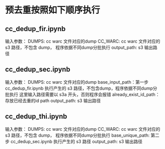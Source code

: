 # 预去重按照如下顺序执行

## cc_dedup_fir.ipynb

输入参数：
DUMPS: cc warc 文件对应的dump
CC_WARC: cc warc 文件对应的 s3 路径，不包含 dump， 程序依据不同dump分批执行
output_path: s3 输出路径

## cc_dedup_sec.ipynb

输入参数：
DUMPS: cc warc 文件对应的dump
base_input_path：第一步 cc_dedup_fir.ipynb 执行产生的 s3 路径，不包含dump，程序依据不同dump分批执行
这里输入路径需要以 s3a 开头，否则程序会报错
already_exist_id_path：存放已经去重的id path
output_path: s3 输出路径

## cc_dedup_thi.ipynb

输入参数：
DUMPS: cc warc 文件对应的dump
CC_WARC: cc warc 文件对应的 s3 路径，不包含 dump， 程序依据不同dump分批执行
base_unique_path: 第二步 cc_dedup_sec.ipynb 执行产生的 s3 路径
output_path: s3  输出路径
